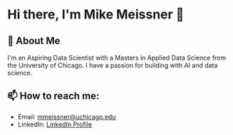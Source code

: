 # Hi there, I'm Mike Meissner 👋

## 🚀 About Me
I'm an Aspiring Data Scientist with a Masters in Applied Data Science from the University of Chicago. I have a passion for building with AI and data science. 
## 📫 How to reach me:
- Email: [mmeissner@uchicago.edu](mailto:mmeissner@uchicago.edu)
- LinkedIn: [LinkedIn Profile](https://www.linkedin.com/in/michaelmeissner102040)
